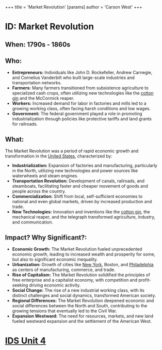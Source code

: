 +++
 title = 'Market Revolution'
[params]
	author = 'Carson West'
+++
# ID: Market Revolution
## When: 1790s - 1860s
## Who: 
* **Entrepreneurs:** Individuals like John D. Rockefeller, Andrew Carnegie, and Cornelius Vanderbilt who built large-scale industries and transportation networks.
* **Farmers:** Many farmers transitioned from subsistence agriculture to specialized cash crops, often utilizing new technologies like the [cotton gin](./../cotton-gin/) and the McCormick reaper. 
* **Workers:** Increased demand for labor in factories and mills led to a growing working class, often facing harsh conditions and low wages.
* **Government:** The federal government played a role in promoting industrialization through policies like protective tariffs and land grants for railroads.

## What:
The Market Revolution was a period of rapid economic growth and transformation in the [United States](./../united-states/), characterized by:
* **Industrialization:**  Expansion of factories and manufacturing, particularly in the North, utilizing new technologies and power sources like waterwheels and steam engines.
* **Transportation Revolution:** Development of canals, railroads, and steamboats, facilitating faster and cheaper movement of goods and people across the country.
* **Commercialization:** Shift from local, self-sufficient economies to national and even global markets, driven by increased production and trade.
* **New Technologies:** Innovation and inventions like the [cotton gin](./../cotton-gin/), the mechanical reaper, and the telegraph transformed agriculture, industry, and communication.

## Impact? Why Significant?:
* **Economic Growth:** The Market Revolution fueled unprecedented economic growth, leading to increased wealth and prosperity for some, but also to significant economic inequality.
* **Urbanization:**  Growth of cities like [New York](./../new-york/), Boston, and [Philadelphia](./../philadelphia/) as centers of manufacturing, commerce, and trade.
* **Rise of Capitalism:** The Market Revolution solidified the principles of free enterprise and a capitalist economy, with competition and profit-seeking driving economic activity.
* **Social Change:**  The rise of a new industrial working class, with its distinct challenges and social dynamics, transformed American society. 
* **Regional Differences:** The Market Revolution deepened economic and social differences between the North and South, contributing to the growing tensions that eventually led to the Civil War. 
* **Expansion Westward:** The need for resources, markets, and new land fueled westward expansion and the settlement of the American West. 

# [IDS Unit 4](./../ids-unit-4/)